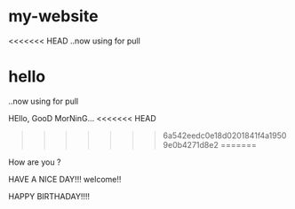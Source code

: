 # my-website

<<<<<<< HEAD
..now using for pull

hello
=======
..now using for pull 

HEllo, GooD MorNinG...
<<<<<<< HEAD
>>>>>>> 6a542eedc0e18d0201841f4a19509e0b4271d8e2
=======

How are you ? 

HAVE A NICE DAY!!!
welcome!!


HAPPY BIRTHADAY!!!!
